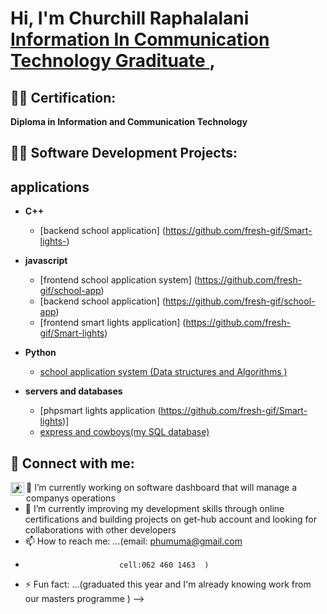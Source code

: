 <h1>Hi, I'm Churchill Raphalalani <br/><a href="https://github.com/fresh-gif>Programmer/Developer</a>, <a href="www.linkedin.com/in/phungo-churchill-raphalalani-35403b221">Information In Communication Technology Gradituate </a>,</h1>

<h2>👨‍💻 Certification:</h2>
<b>Diploma in Information and Communication Technology</b> 

<h2>👨‍💻 Software Development Projects:</h2>
<h2>applications</h2>

- <b>C++</b>

   - [backend school application] (https://github.com/fresh-gif/Smart-lights-)
  
 - <b>javascript </b>
   - [frontend school application system] (https://github.com/fresh-gif/school-app)
   - [backend school application] (https://github.com/fresh-gif/school-app)
   - [frontend smart lights application] (https://github.com/fresh-gif/Smart-lights)
  
 - <b>Python</b>
   - [school application system  (Data structures and Algorithms )](https://github.com/fresh-gif/school-app)
 - <b>servers and databases</b>
   - [phpsmart lights application (https://github.com/fresh-gif/Smart-lights)]
   - [express and cowboys(my SQL database)](https://github.com/fresh-gif/school-app)

<h2> 🤳 Connect with me:</h2>



[<img align="left" alt="churchill raphalalani | LinkedIn" width="22px" src="https://cdn.jsdelivr.net/npm/simple-icons@v3/icons/linkedin.svg" />][linkedin]



[linkedin]: www.linkedin.com/in/phungo-churchill-raphalalani-35403b221




- 🔭 I’m currently working on software dashboard that will manage a companys operations 
- 🌱 I’m currently improving my development skills through online certifications and building projects on get-hub account and looking for collaborations with other developers 
- 📫 How to reach me: ...(email: phumuma@gmail.com
-                          cell:062 460 1463  )

- ⚡ Fun fact: ...(graduated this year and I'm already  knowing work from our masters programme )
-->
